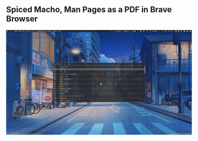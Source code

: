 ## Spiced Macho, Man Pages as a PDF in Brave Browser
![preview](https://raw.githubusercontent.com/Sidmaz666/spiced-macho/master/preview.gif)
